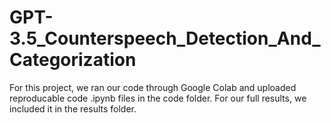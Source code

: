 # GPT-3.5_Counterspeech_Detection_And_Categorization

For this project, we ran our code through Google Colab and uploaded reproducable code .ipynb files in the code folder. For our full results, we included it in the results folder. 
